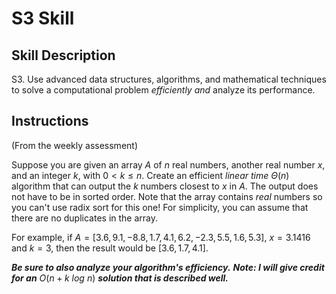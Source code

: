 # S3 Skill

## Skill Description

S3. Use advanced data structures, algorithms, and mathematical techniques to solve a computational
problem *efficiently and* analyze its performance.

## Instructions

(From the weekly assessment)

Suppose you are given an array $A$ of $n$ real numbers, another real number $x$, and an integer $k$, with $0<k≤n$. Create an efficient *linear time* $\Theta(n)$ algorithm that can output the $k$ numbers closest to $x$ in $A$. The output does not have to be in sorted order. Note that the array contains *real* numbers so you can't use radix sort for this one! For simplicity, you can assume that there are no duplicates in the array.

For example, if $A=[3.6,9.1,-8.8,1.7,4.1,6.2,-2.3,5.5,1.6,5.3]$, $x=3.1416$ and $k=3$, then the result would be $[3.6,1.7,4.1]$.

***Be sure to also analyze your algorithm's efficiency.***
***Note: I will give credit for an*** $O(n + k \ log \ n)$ ***solution that is described well.***